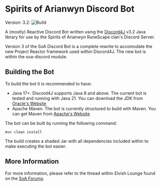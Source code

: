# Spirits of Arianwyn Discord Bot
Version: 3.2:  ![Build](https://github.com/SoAJeff/SoADiscordBot/workflows/Java%20CI%20with%20Maven/badge.svg?branch=master)

A (mostly) Reactive Discord Bot written using the [Discord4J](https://github.com/Discord4J/Discord4J) v3.2 Java library for use by the Spirits of Arianwyn RuneScape clan's Discord Server.

Version 3 of the SoA Discord Bot is a complete rewrite to accomodate the new Project Reactor framework used within Discord4J.  The new bot is within the soa-discord module. 

## Building the Bot
To build the bot it is recommended to have:
- Java 17+.  Discord4J supports Java 8 and above.  The current bot is tested and running with Java 21.  You can download the JDK from [Oracle's Website](https://www.oracle.com/java/technologies/downloads/)
- Apache Maven.  The bot is currently structured to build with Maven.  You can get Maven from [Apache's Website](https://maven.apache.org/)

The bot can be built by running the following command:
```
mvn clean install
```

The build creates a shaded Jar with all dependencies included within to make executing the bot easier.

## More Information
For more information, please refer to the thread within Elvish Lounge found on the [SoA Forums](https://forums.soa-rs.com).
